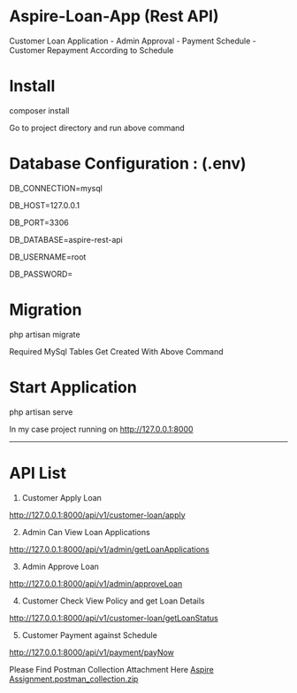 # Aspire-Loan-App (Rest API)
Customer Loan Application - Admin Approval - Payment Schedule - Customer Repayment According to Schedule

# Install
composer install

Go to project directory and run above command 

# Database Configuration : (.env)

DB_CONNECTION=mysql

DB_HOST=127.0.0.1

DB_PORT=3306

DB_DATABASE=aspire-rest-api

DB_USERNAME=root

DB_PASSWORD=

# Migration

php artisan migrate

Required MySql Tables Get Created With Above Command

# Start Application
php artisan serve

In my case project running on http://127.0.0.1:8000

--------------------------------------------------------------------------------------------------------------------------------------------------------------------

# API List 

1) Customer Apply Loan

http://127.0.0.1:8000/api/v1/customer-loan/apply


2) Admin Can View Loan Applications

http://127.0.0.1:8000/api/v1/admin/getLoanApplications


3) Admin Approve Loan

http://127.0.0.1:8000/api/v1/admin/approveLoan


4) Customer Check View Policy and get Loan Details

http://127.0.0.1:8000/api/v1/customer-loan/getLoanStatus


5) Customer Payment against Schedule

http://127.0.0.1:8000/api/v1/payment/payNow



Please Find Postman Collection Attachment Here [Aspire Assignment.postman_collection.zip](https://github.com/RiyazPatwegar/Aspire-Loan-App/files/9439474/Aspire.Assignment.postman_collection.zip)

